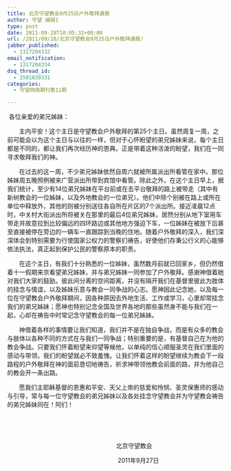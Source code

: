 ```yaml
---
title: 北京守望教会9月25日户外敬拜通报
author: 守望 编辑1
type: post
date: 2011-09-28T10:05:31+00:00
url: /2011/09/28/北京守望教会9月25日户外敬拜通报/
jabber_published:
  - 1317204332
email_notification:
  - 1317204334
dsq_thread_id:
  - 2581839331
categories:
  - 守望网络期刊第11期

---
```

 各位亲爱的弟兄姊妹：

       主内平安！这个主日是守望教会户外敬拜的第25个主日。虽然周复一周，之前可能会以为这个主日与以往的一样，但对于心怀盼望的弟兄姊妹来说，每个主日都是不同的，都让我们再次经历神的恩典。正是带着这种活泼的盼望，我们在一同寻求敬拜我们的神。<!--more-->

       在过去的这一周，不少弟兄姊妹依然自周六就被所属派出所看管在家中。那位姊妹周五晚照例被来广营派出所带到宾馆中看管。除此之外，在这个主日早上，据我们统计，至少有14位弟兄姊妹在平台前或在去平台敬拜的路上被带走（其中有新树教会的一位姊妹，以及外地教会的一位弟兄）。他们中除个别被在路上或所在单位中释放外，其他的则被分别送往各自所在片区的7个派出所。接近凌晨12点时，中关村大街派出所将被关在那里的最后4位弟兄姊妹，居然分别从地下室用车带走并故意拉到比较偏远的四环路边或其他地方强迫下车，一位姊妹在被放下后甚至直接被停在旁边的一辆车一直跟踪到当晚的住地。随着户外敬拜的深入，我们深深体会到特别需要为行使国家公权力的警察们祷告，好使他们存秉公行义的心能够依法执法，真正起到保护公民的警察原本的职责。

       在这个主日，有我们十分熟悉的一位姊妹，虽然数月前就已回家乡，但仍然借着十一假期来京看望弟兄姊妹，并与弟兄姊妹一同参加了户外敬拜。感谢神借着她对我们大家的鼓励。彼此间分离的空间距离，并没有隔开我们在基督里彼此为肢体的挂念与情谊，以及姊妹乐意与教会一同争战的心志。愿神因此记念她，以及每一位在守望教会户外敬拜期间，因各种原因去外地生活、工作或学习，心里却常挂念我们的弟兄姊妹；愿神也特别记念全国及世界各地的那些虽然身不能与我们在一起，心却在祷告中时常记念守望教会的每一位弟兄姊妹。

       神借着各样的事情要让我们知道，我们并不是在独自争战，而是有众多的教会与肢体以各种不同的方式在与我们一同争战；特别重要的是，有基督自己在为他的教会争战。只要我们怀着盼望来仰望等候他，以单纯的信心顺服圣灵在我们里面的感动与带领，我们的盼望就必不致羞愧。让我们怀着这样的盼望继续为教会下一段路程的户外敬拜在神的面前恳切地祷告，祈求神带领他教会前面的路，并为他自己的教会开一条出路。

       愿我们主耶稣基督的恩惠和平安、天父上帝的慈爱和怜悯、圣灵保惠师的感动与引导，常与每一位守望教会的弟兄姊妹以及各处挂念守望教会并为守望教会祷告的弟兄姊妹同在！阿们！

&nbsp;

&nbsp;

<p align="center">
                        北京守望教会
</p>

<p align="center">
                             2011年9月27日
</p>